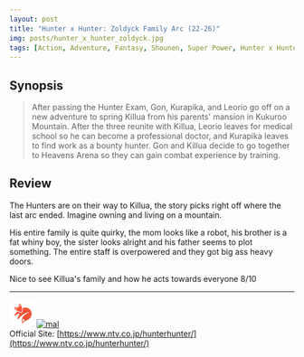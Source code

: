 ```yaml
---
layout: post
title: "Hunter x Hunter: Zoldyck Family Arc (22-26)"
img: posts/hunter_x_hunter_zoldyck.jpg 
tags: [Action, Adventure, Fantasy, Shounen, Super Power, Hunter x Hunter]
---
```


## Synopsis
>After passing the Hunter Exam, Gon, Kurapika, and Leorio go off on a new adventure to spring Killua from his parents' mansion in Kukuroo Mountain. After the three reunite with Killua, Leorio leaves for medical school so he can become a professional doctor, and Kurapika leaves to find work as a bounty hunter. Gon and Killua decide to go together to Heavens Arena so they can gain combat experience by training.

## Review
The Hunters are on their way to Killua, the story picks right off where the last arc ended. Imagine owning and living on a mountain.

His entire family is quite quirky, the mom looks like a robot, his brother is a fat whiny boy, the sister looks alright and his father seems to plot something. The entire staff is overpowered and they got big ass heavy doors.
   
Nice to see Killua's family and how he acts towards everyone 8/10

---

[![kitsu](..\assets\img\kitsu.png)](https://kitsu.io/anime/hunter-x-hunter-2011)[![mal](..\assets\img\mal.ico)](https://myanimelist.net/anime/11061/Hunter_x_Hunter_2011)  
Official Site: [https://www.ntv.co.jp/hunterhunter/](https://www.ntv.co.jp/hunterhunter/)